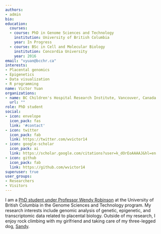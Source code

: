 ```yaml
---
authors:
- admin
bio: 
education:
  courses:
  - course: PhD in Genome Sciences and Technology
    institution: University of British Columbia
    year: In Progress
  - course: BSc in Cell and Molecular Biology
    institution: Concordia University
    year: 2016
email: "vyuan@bcchr.ca"
interests:
- Placental genomics
- Epigenetics
- Data visualization
- R programming
name: Victor Yuan
organizations:
- name: BC Children's Hospital Research Institute, Vancouver, Canada
  url: ""
role: PhD student
social:
- icon: envelope
  icon_pack: fas
  link: '#contact'
- icon: twitter
  icon_pack: fab
  link: https://twitter.com/wvictor14
- icon: google-scholar
  icon_pack: ai
  link: https://scholar.google.com/citations?user=k_dOrEoAAAAJ&hl=en
- icon: github
  icon_pack: fab
  link: https://github.com/wvictor14
superuser: true
user_groups:
- Researchers
- Visitors
---
```


I am a [PhD student under Professor Wendy Robinson](https://robinsonresearch.ca/) at the University of British Columbia in the Genome Sciences and Technology program. My research interests include genomic analysis of genetic, epigenetic, and transcriptomic data related to placental biology. Outside of my research, I enjoy rock climbing with my girlfriend and taking care of my three-legged dog, [Sandy](blank). 
